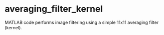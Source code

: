 # averaging_filter_kernel
MATLAB code performs image filtering using a simple 11x11 averaging filter (kernel). 
